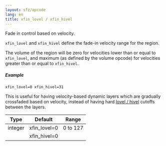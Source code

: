 ```yaml
---
layout: sfz/opcode
lang: en
title: xfin_lovel / xfin_hivel
---
```

Fade in control based on velocity.

`xfin_lovel` and `xfin_hivel` define the fade-in velocity range for the region.

The volume of the region will be zero for velocities lower than or equal to
`xfin_lovel`, and maximum (as defined by the volume opcode) for velocities
greater than or equal to `xfin_hivel`.

##### Example

```
xfin_lovel=0 xfin_hivel=31
```

This is useful for having velocity-based dynamic layers which are gradually
crossfaded based on velocity, instead of having hard
[lovel / hivel](lovel) cutoffs between the layers.

| Type    | Default      | Range    |
| ---     | ---          | ---      |
| integer | xfin_lovel=0 | 0 to 127 |
|         | xfin_hivel=0 |          |
